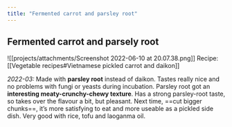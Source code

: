 ```yaml
---
title: "Fermented carrot and parsley root"
---
```


## Fermented carrot and parsely root 
![[projects/attachments/Screenshot 2022-06-10 at 20.07.38.png]]
Recipe: [[Vegetable recipes#Vietnamese pickled carrot and daikon]]

_2022-03:_
Made with **parsley root** instead of daikon. 
Tastes really nice and no problems with fungi or yeasts during incubation. Parsley root got an **interesting meaty-crunchy-chewy texture**. Has a strong parsley-root taste, so takes over the flavour a bit, but pleasant. 
Next time, ==cut bigger chunks==, it’s more satisfying to eat and more useable as a pickled side dish.
Very good with rice, tofu and laoganma oil. 

